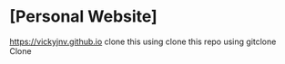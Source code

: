 # [Personal Website]
https://vickyjnv.github.io
clone this
using
clone this repo using gitclone
Clone

